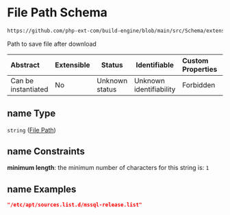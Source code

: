 # File Path Schema

```txt
https://github.com/php-ext-com/build-engine/blob/main/src/Schema/extension.json#/properties/deps/patternProperties/[a-z]+/properties/files/items/properties/name
```

Path to save file after download


| Abstract            | Extensible | Status         | Identifiable            | Custom Properties | Additional Properties | Access Restrictions | Defined In                                                                     |
| :------------------ | ---------- | -------------- | ----------------------- | :---------------- | --------------------- | ------------------- | ------------------------------------------------------------------------------ |
| Can be instantiated | No         | Unknown status | Unknown identifiability | Forbidden         | Allowed               | none                | [extension.schema.json\*](../out/extension.schema.json "open original schema") |

## name Type

`string` ([File Path](extension-properties-dependencies-patternproperties-os-dependency-definition-properties-file-list-file-properties-file-path.md))

## name Constraints

**minimum length**: the minimum number of characters for this string is: `1`

## name Examples

```json
"/etc/apt/sources.list.d/mssql-release.list"
```
